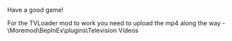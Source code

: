 Have a good game!


For the TVLoader mod to work you need to upload the mp4 along the way -
\Moremod\BepInEx\plugins\Television Videos
